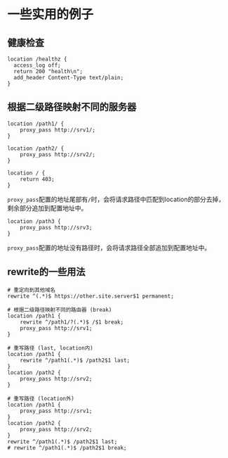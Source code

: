 # 一些实用的例子

## 健康检查

```
location /healthz {
  access_log off;
  return 200 "health\n";
  add_header Content-Type text/plain;
}
```

## 根据二级路径映射不同的服务器

```
location /path1/ {
    proxy_pass http://srv1/;
}

location /path2/ {
    proxy_pass http://srv2/;
}

location / {
    return 403;
}
```

`proxy_pass`配置的地址尾部有`/`时，会将请求路径中匹配到location的部分去掉，剩余部分追加到配置地址中。

```
location /path3 {
    proxy_pass http://srv3;
}
```

`proxy_pass`配置的地址没有路径时，会将请求路径全部追加到配置地址中。

## rewrite的一些用法

```
# 重定向到其他域名
rewrite ^(.*)$ https://other.site.server$1 permanent;

# 根据二级路径映射不同的路由器 (break)
location /path1 {
    rewrite ^/path1/?(.*)$ /$1 break;
    proxy_pass http://srv1;
}

# 重写路径 (last, location内)
location /path1 {
    rewrite ^/path1(.*)$ /path2$1 last;
}
location /path2 {
    proxy_pass http://srv2;
}

# 重写路径 (location外)
location /path1 {
    proxy_pass http://srv1;
}
location /path2 {
    proxy_pass http://srv2;
}
rewrite ^/path1(.*)$ /path2$1 last;
# rewrite ^/path1(.*)$ /path2$1 break;
```

